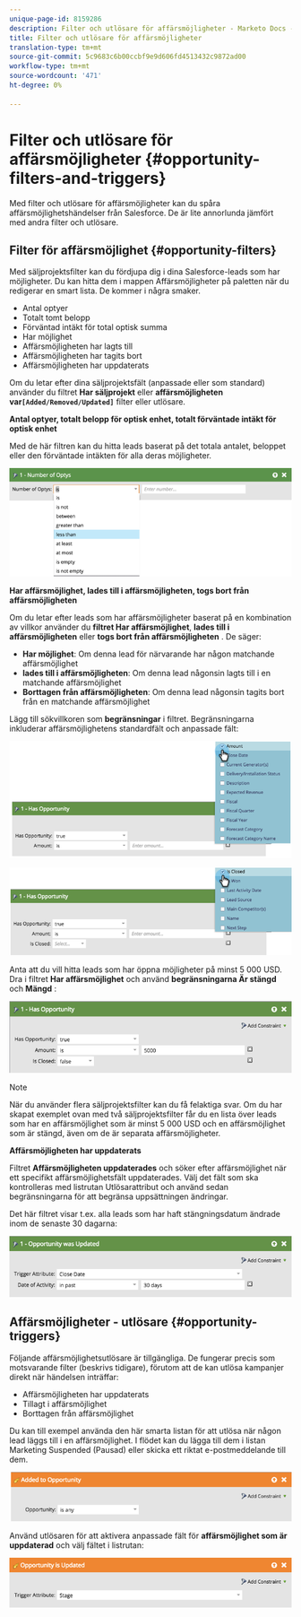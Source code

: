 ```yaml
---
unique-page-id: 8159286
description: Filter och utlösare för affärsmöjligheter - Marketo Docs - Produktdokumentation
title: Filter och utlösare för affärsmöjligheter
translation-type: tm+mt
source-git-commit: 5c9683c6b00ccbf9e9d606fd4513432c9872ad00
workflow-type: tm+mt
source-wordcount: '471'
ht-degree: 0%

---
```



# Filter och utlösare för affärsmöjligheter {#opportunity-filters-and-triggers}

Med filter och utlösare för affärsmöjligheter kan du spåra affärsmöjlighetshändelser från Salesforce. De är lite annorlunda jämfört med andra filter och utlösare.

## Filter för affärsmöjlighet {#opportunity-filters}

Med säljprojektsfilter kan du fördjupa dig i dina Salesforce-leads som har möjligheter. Du kan hitta dem i mappen Affärsmöjligheter på paletten när du redigerar en smart lista. De kommer i några smaker.

* Antal optyer
* Totalt tomt belopp
* Förväntad intäkt för total optisk summa
* Har möjlighet
* Affärsmöjligheten har lagts till
* Affärsmöjligheten har tagits bort
* Affärsmöjligheten har uppdaterats

Om du letar efter dina säljprojektsfält (anpassade eller som standard) använder du filtret **Har säljprojekt** eller **affärsmöjligheten var`[Added/Removed/Updated]`** filter eller utlösare.

**Antal optyer, totalt belopp för optisk enhet, totalt förväntade intäkt för optisk enhet**

Med de här filtren kan du hitta leads baserat på det totala antalet, beloppet eller den förväntade intäkten för alla deras möjligheter.

![](assets/image2015-6-11-12-3a29-3a34.png)

**Har affärsmöjlighet, lades till i affärsmöjligheten, togs bort från affärsmöjligheten**

Om du letar efter leads som har affärsmöjligheter baserat på en kombination av villkor använder du **filtret Har affärsmöjlighet**, **lades till i affärsmöjligheten** eller **togs bort från affärsmöjligheten** . De säger:

* **Har möjlighet**: Om denna lead för närvarande har någon matchande affärsmöjlighet
* **lades till i affärsmöjligheten**: Om denna lead någonsin lagts till i en matchande affärsmöjlighet
* **Borttagen från affärsmöjligheten**: Om denna lead någonsin tagits bort från en matchande affärsmöjlighet

Lägg till sökvillkoren som **begränsningar** i filtret. Begränsningarna inkluderar affärsmöjlighetens standardfält och anpassade fält:

![](assets/image2015-6-11-12-3a31-3a0.png)

![](assets/image2015-6-11-12-3a31-3a46.png)

Anta att du vill hitta leads som har öppna möjligheter på minst 5 000 USD. Dra i filtret **Har affärsmöjlighet** och använd **begränsningarna Är stängd** och **Mängd** :

![](assets/image2015-6-11-12-3a32-3a0.png)

>[!NOTE]
>
>När du använder flera säljprojektsfilter kan du få felaktiga svar. Om du har skapat exemplet ovan med två säljprojektsfilter får du en lista över leads som har en affärsmöjlighet som är minst 5 000 USD och en affärsmöjlighet som är stängd, även om de är separata affärsmöjligheter.

**Affärsmöjligheten har uppdaterats**

Filtret **Affärsmöjligheten uppdaterades** och söker efter affärsmöjlighet när ett specifikt affärsmöjlighetsfält uppdaterades. Välj det fält som ska kontrolleras med listrutan Utlösarattribut och använd sedan begränsningarna för att begränsa uppsättningen ändringar.

Det här filtret visar t.ex. alla leads som har haft stängningsdatum ändrade inom de senaste 30 dagarna:

![](assets/image2015-6-11-12-3a33-3a7.png)

## Affärsmöjligheter - utlösare {#opportunity-triggers}

Följande affärsmöjlighetsutlösare är tillgängliga. De fungerar precis som motsvarande filter (beskrivs tidigare), förutom att de kan utlösa kampanjer direkt när händelsen inträffar:

* Affärsmöjligheten har uppdaterats
* Tillagt i affärsmöjlighet
* Borttagen från affärsmöjlighet

Du kan till exempel använda den här smarta listan för att utlösa när någon lead läggs till i en affärsmöjlighet. I flödet kan du lägga till dem i listan Marketing Suspended (Pausad) eller skicka ett riktat e-postmeddelande till dem.

![](assets/image2015-6-11-12-3a33-3a48.png)

Använd utlösaren för att aktivera anpassade fält för **affärsmöjlighet som är uppdaterad** och välj fältet i listrutan:

![](assets/image2015-6-11-12-3a33-3a34.png)

